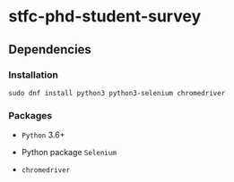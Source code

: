 # stfc-phd-student-survey

## Dependencies

### Installation

`sudo dnf install python3 python3-selenium chromedriver`

### Packages

* `Python` 3.6+

* Python package `Selenium`

* `chromedriver`
